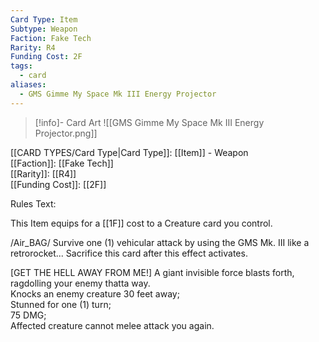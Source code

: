 ```yaml
---
Card Type: Item
Subtype: Weapon
Faction: Fake Tech
Rarity: R4
Funding Cost: 2F
tags:
  - card
aliases:
  - GMS Gimme My Space Mk III Energy Projector
---
```

> [!info]- Card Art
> ![[GMS Gimme My Space Mk III Energy Projector.png]]

[[CARD TYPES/Card Type|Card Type]]: [[Item]] - Weapon  
[[Faction]]: [[Fake Tech]]  
[[Rarity]]: [[R4]]  
[[Funding Cost]]: [[2F]]  

Rules Text:  

This Item equips for a [[1F]] cost to a Creature card you control.  

/Air_BAG/ Survive one (1) vehicular attack by using the GMS Mk. III like a retrorocket... Sacrifice this card after this effect activates.  

[GET THE HELL AWAY FROM ME!] A giant invisible force blasts forth, ragdolling your enemy thatta way.  
Knocks an enemy creature 30 feet away;  
Stunned for one (1) turn;  
75 DMG;  
Affected creature cannot melee attack you again.  